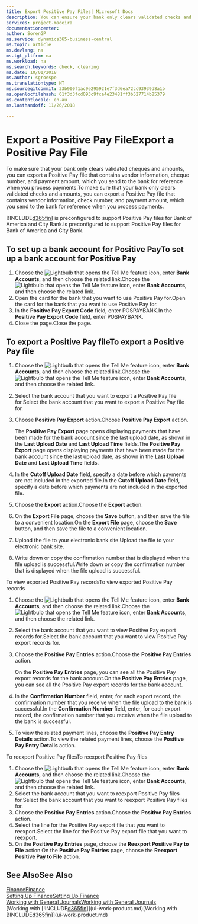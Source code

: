 ```yaml
---
title: Export Positive Pay Files| Microsoft Docs
description: You can ensure your bank only clears validated checks and amounts by exporting a Positive Pay file that contains vendor and payment information.
services: project-madeira
documentationcenter: 
author: SorenGP
ms.service: dynamics365-business-central
ms.topic: article
ms.devlang: na
ms.tgt_pltfrm: na
ms.workload: na
ms.search.keywords: check, clearing
ms.date: 10/01/2018
ms.author: sgroespe
ms.translationtype: HT
ms.sourcegitcommit: 33b900f1ac9e295921e7f3d6ea72cc93939d8a1b
ms.openlocfilehash: 61f3d3fcd093c9fca4e23481ff3b527714b85379
ms.contentlocale: en-au
ms.lasthandoff: 11/26/2018

---
```

# <a name="export-a-positive-pay-file"></a><span data-ttu-id="8e58d-103">Export a Positive Pay File</span><span class="sxs-lookup"><span data-stu-id="8e58d-103">Export a Positive Pay File</span></span>
<span data-ttu-id="8e58d-104">To make sure that your bank only clears validated cheques and amounts, you can export a Positive Pay file that contains vendor information, cheque number, and payment amount, which you send to the bank for reference when you process payments.</span><span class="sxs-lookup"><span data-stu-id="8e58d-104">To make sure that your bank only clears validated checks and amounts, you can export a Positive Pay file that contains vendor information, check number, and payment amount, which you send to the bank for reference when you process payments.</span></span>

[!INCLUDE[d365fin](includes/d365fin_md.md)] <span data-ttu-id="8e58d-105">is preconfigured to support Positive Pay files for Bank of America and City Bank.</span><span class="sxs-lookup"><span data-stu-id="8e58d-105">is preconfigured to support Positive Pay files for Bank of America and City Bank.</span></span>

## <a name="to-set-up-a-bank-account-for-positive-pay"></a><span data-ttu-id="8e58d-106">To set up a bank account for Positive Pay</span><span class="sxs-lookup"><span data-stu-id="8e58d-106">To set up a bank account for Positive Pay</span></span>
1. <span data-ttu-id="8e58d-107">Choose the ![Lightbulb that opens the Tell Me feature](media/ui-search/search_small.png "Tell me what you want to do") icon, enter **Bank Accounts**, and then choose the related link.</span><span class="sxs-lookup"><span data-stu-id="8e58d-107">Choose the ![Lightbulb that opens the Tell Me feature](media/ui-search/search_small.png "Tell me what you want to do") icon, enter **Bank Accounts**, and then choose the related link.</span></span>
2. <span data-ttu-id="8e58d-108">Open the card for the bank that you want to use Positive Pay for.</span><span class="sxs-lookup"><span data-stu-id="8e58d-108">Open the card for the bank that you want to use Positive Pay for.</span></span>
3. <span data-ttu-id="8e58d-109">In the **Positive Pay Export Code** field, enter POSPAYBANK.</span><span class="sxs-lookup"><span data-stu-id="8e58d-109">In the **Positive Pay Export Code** field, enter POSPAYBANK.</span></span>
4. <span data-ttu-id="8e58d-110">Close the page.</span><span class="sxs-lookup"><span data-stu-id="8e58d-110">Close the page.</span></span>

## <a name="to-export-a-positive-pay-file"></a><span data-ttu-id="8e58d-111">To export a Positive Pay file</span><span class="sxs-lookup"><span data-stu-id="8e58d-111">To export a Positive Pay file</span></span>
1. <span data-ttu-id="8e58d-112">Choose the ![Lightbulb that opens the Tell Me feature](media/ui-search/search_small.png "Tell me what you want to do") icon, enter **Bank Accounts**, and then choose the related link.</span><span class="sxs-lookup"><span data-stu-id="8e58d-112">Choose the ![Lightbulb that opens the Tell Me feature](media/ui-search/search_small.png "Tell me what you want to do") icon, enter **Bank Accounts**, and then choose the related link.</span></span>
2. <span data-ttu-id="8e58d-113">Select the bank account that you want to export a Positive Pay file for.</span><span class="sxs-lookup"><span data-stu-id="8e58d-113">Select the bank account that you want to export a Positive Pay file for.</span></span>
3. <span data-ttu-id="8e58d-114">Choose **Positive Pay Export** action.</span><span class="sxs-lookup"><span data-stu-id="8e58d-114">Choose **Positive Pay Export** action.</span></span>

    <span data-ttu-id="8e58d-115">The **Positive Pay Export** page opens displaying payments that have been made for the bank account since the last upload date, as shown in the **Last Upload Date** and **Last Upload Time** fields.</span><span class="sxs-lookup"><span data-stu-id="8e58d-115">The **Positive Pay Export** page opens displaying payments that have been made for the bank account since the last upload date, as shown in the **Last Upload Date** and **Last Upload Time** fields.</span></span>
4. <span data-ttu-id="8e58d-116">In the **Cutoff Upload Date** field, specify a date before which payments are not included in the exported file.</span><span class="sxs-lookup"><span data-stu-id="8e58d-116">In the **Cutoff Upload Date** field, specify a date before which payments are not included in the exported file.</span></span>
5. <span data-ttu-id="8e58d-117">Choose the **Export** action.</span><span class="sxs-lookup"><span data-stu-id="8e58d-117">Choose the **Export** action.</span></span>
6. <span data-ttu-id="8e58d-118">On the **Export File** page, choose the **Save** button, and then save the file to a convenient location.</span><span class="sxs-lookup"><span data-stu-id="8e58d-118">On the **Export File** page, choose the **Save** button, and then save the file to a convenient location.</span></span>
7. <span data-ttu-id="8e58d-119">Upload the file to your electronic bank site.</span><span class="sxs-lookup"><span data-stu-id="8e58d-119">Upload the file to your electronic bank site.</span></span>
8. <span data-ttu-id="8e58d-120">Write down or copy the confirmation number that is displayed when the file upload is successful.</span><span class="sxs-lookup"><span data-stu-id="8e58d-120">Write down or copy the confirmation number that is displayed when the file upload is successful.</span></span>

<span data-ttu-id="8e58d-121">To view exported Positive Pay records</span><span class="sxs-lookup"><span data-stu-id="8e58d-121">To view exported Positive Pay records</span></span>

1. <span data-ttu-id="8e58d-122">Choose the ![Lightbulb that opens the Tell Me feature](media/ui-search/search_small.png "Tell me what you want to do") icon, enter **Bank Accounts**, and then choose the related link.</span><span class="sxs-lookup"><span data-stu-id="8e58d-122">Choose the ![Lightbulb that opens the Tell Me feature](media/ui-search/search_small.png "Tell me what you want to do") icon, enter **Bank Accounts**, and then choose the related link.</span></span>
2. <span data-ttu-id="8e58d-123">Select the bank account that you want to view Positive Pay export records for.</span><span class="sxs-lookup"><span data-stu-id="8e58d-123">Select the bank account that you want to view Positive Pay export records for.</span></span>
3. <span data-ttu-id="8e58d-124">Choose the **Positive Pay Entries** action.</span><span class="sxs-lookup"><span data-stu-id="8e58d-124">Choose the **Positive Pay Entries** action.</span></span>

    <span data-ttu-id="8e58d-125">On the **Positive Pay Entries** page, you can see all the Positive Pay export records for the bank account.</span><span class="sxs-lookup"><span data-stu-id="8e58d-125">On the **Positive Pay Entries** page, you can see all the Positive Pay export records for the bank account.</span></span>
4. <span data-ttu-id="8e58d-126">In the **Confirmation Number** field, enter, for each export record, the confirmation number that you receive when the file upload to the bank is successful.</span><span class="sxs-lookup"><span data-stu-id="8e58d-126">In the **Confirmation Number** field, enter, for each export record, the confirmation number that you receive when the file upload to the bank is successful.</span></span>
5. <span data-ttu-id="8e58d-127">To view the related payment lines, choose the **Positive Pay Entry Details** action.</span><span class="sxs-lookup"><span data-stu-id="8e58d-127">To view the related payment lines, choose the **Positive Pay Entry Details** action.</span></span>

<span data-ttu-id="8e58d-128">To reexport Positive Pay files</span><span class="sxs-lookup"><span data-stu-id="8e58d-128">To reexport Positive Pay files</span></span>

1. <span data-ttu-id="8e58d-129">Choose the ![Lightbulb that opens the Tell Me feature](media/ui-search/search_small.png "Tell me what you want to do") icon, enter **Bank Accounts**, and then choose the related link.</span><span class="sxs-lookup"><span data-stu-id="8e58d-129">Choose the ![Lightbulb that opens the Tell Me feature](media/ui-search/search_small.png "Tell me what you want to do") icon, enter **Bank Accounts**, and then choose the related link.</span></span>
2. <span data-ttu-id="8e58d-130">Select the bank account that you want to reexport Positive Pay files for.</span><span class="sxs-lookup"><span data-stu-id="8e58d-130">Select the bank account that you want to reexport Positive Pay files for.</span></span>
3. <span data-ttu-id="8e58d-131">Choose the **Positive Pay Entries** action.</span><span class="sxs-lookup"><span data-stu-id="8e58d-131">Choose the **Positive Pay Entries** action.</span></span>
4. <span data-ttu-id="8e58d-132">Select the line for the Positive Pay export file that you want to reexport.</span><span class="sxs-lookup"><span data-stu-id="8e58d-132">Select the line for the Positive Pay export file that you want to reexport.</span></span>
5. <span data-ttu-id="8e58d-133">On the **Positive Pay Entries** page, choose the **Reexport Positive Pay to File** action.</span><span class="sxs-lookup"><span data-stu-id="8e58d-133">On the **Positive Pay Entries** page, choose the **Reexport Positive Pay to File** action.</span></span>

## <a name="see-also"></a><span data-ttu-id="8e58d-134">See Also</span><span class="sxs-lookup"><span data-stu-id="8e58d-134">See Also</span></span>
[<span data-ttu-id="8e58d-135">Finance</span><span class="sxs-lookup"><span data-stu-id="8e58d-135">Finance</span></span>](finance.md)  
[<span data-ttu-id="8e58d-136">Setting Up Finance</span><span class="sxs-lookup"><span data-stu-id="8e58d-136">Setting Up Finance</span></span>](finance-setup-finance.md)  
[<span data-ttu-id="8e58d-137">Working with General Journals</span><span class="sxs-lookup"><span data-stu-id="8e58d-137">Working with General Journals</span></span>](ui-work-general-journals.md)  
<span data-ttu-id="8e58d-138">[Working with [!INCLUDE[d365fin](includes/d365fin_md.md)]](ui-work-product.md)</span><span class="sxs-lookup"><span data-stu-id="8e58d-138">[Working with [!INCLUDE[d365fin](includes/d365fin_md.md)]](ui-work-product.md)</span></span>

